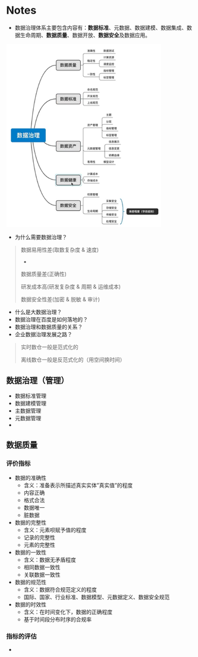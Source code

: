 # Notes

- 数据治理体系主要包含内容有：**数据标准**、元数据、数据建模、数据集成、数据生命周期、**数据质量**、数据开放、**数据安全**及数据应用。

<img src="./images/001.jpg" alt="image" style="zoom:80%;" />

- 为什么需要数据治理？

> 数据易用性差(取数复杂度 & 速度)
>
> - 
>
> 数据质量差(正确性)
>
> 研发成本高(研发复杂度 & 周期 & 运维成本)
>
> 数据安全性差(加密 & 脱敏 & 审计)

- 什么是大数据治理？
- 数据治理在百度是如何落地的？
- 数据治理和数据质量的关系？
- 企业数据治理发展之路？



> 实时数仓一般是范式化的
>
> 离线数仓一般是反范式化的（用空间换时间）





## 数据治理（管理）

- 数据标准管理
- 数据建模管理
- 主数据管理
- 元数据管理
- 





## 数据质量

### 评价指标

- 数据的准确性
  - 含义：准备表示所描述真实实体”真实值”的程度
  - 内容正确
  - 格式合法
  - 数据唯一
  - 脏数据
- 数据的完整性
  - 含义：元素呗赋予值的程度
  - 记录的完整性
  - 元素的完整性
- 数据的一致性
  - 含义：数据无矛盾程度
  - 相同数据一致性
  - 关联数据一致性
- 数据的规范性
  - 含义：数据符合规范定义的程度
  - 国际、国家、行业标准、数据模型、元数据定义、数据安全规范
- 数据的时效性
  - 含义：在时间变化下，数据的正确程度
  - 基于时间段分布时序的合规率

### 指标的评估

- ​                            



